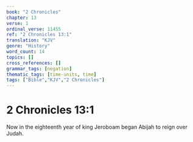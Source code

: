 ```yaml
---
book: "2 Chronicles"
chapter: 13
verse: 1
ordinal_verse: 11455
ref: "2 Chronicles 13:1"
translation: "KJV"
genre: "History"
word_count: 14
topics: []
cross_references: []
grammar_tags: [negation]
thematic_tags: [time-units, time]
tags: ["Bible","KJV","2 Chronicles"]
---
```


# 2 Chronicles 13:1

Now in the eighteenth year of king Jeroboam began Abijah to reign over Judah.
